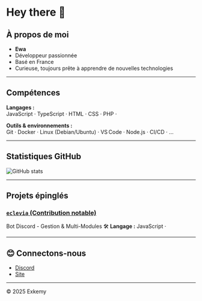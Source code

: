 # Hey there 👋

## À propos de moi
- **Ewa**  
- Développeur passionnée
- Basé en France
- Curieuse, toujours prête à apprendre de nouvelles technologies  

---

## Compétences

**Langages :**  
JavaScript · TypeScript · HTML · CSS · PHP · 

**Outils & environnements :**  
Git · Docker · Linux (Debian/Ubuntu) · VS Code · Node.js · CI/CD · …

---

## Statistiques GitHub
![GitHub stats](https://github-readme-stats.vercel.app/api?username=Exkemy&show_icons=true&theme=radical)

---

## Projets épinglés

### [`eclevia` (Contribution notable)](https://github.com/exkemy/eclevia)
Bot Discord - Gestion & Multi-Modules 🛠️
**Langage :** JavaScript ·


---

## 😊 Connectons-nous
- [Discord](https://discord.gg/ewa)  
- [Site](https://ewa.gg)  

---

© 2025 Exkemy
